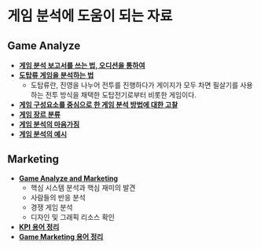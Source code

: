 # 게임 분석에 도움이 되는 자료

## Game Analyze
- [**게임 분석 보고서를 쓰는 법, 오디션을 통하여**](https://gameqa.tistory.com/55)
- [**도탑류 게임을 분석하는 법**](https://www.thisisgame.com/webzine/gameevent/nboard/227/?n=61823)
  - 도탑류란, 진영을 나누어 전투를 진행하다가 게이지가 모두 차면 필살기를 사용하는 전투 방식을 채택한 도탑전기로부터 비롯한 게임이다.
- [**게임 구성요소를 중심으로 한 게임 분석 방법에 대한 고찰**](https://www.koreascience.or.kr/article/JAKO201532434264009.pdf)
- [**게임 장르 분류**](http://blog.daum.net/jcodeno1best/9?category=868849)
- [**게임 분석의 마음가짐**](https://ppss.kr/archives/8668)
- [**게임 분석의 예시**](https://hiprock.tistory.com/169)

## Marketing
- [**Game Analyze and Marketing**](https://brunch.co.kr/@woozooin/112)
  - 핵심 시스템 분석과 핵심 재미의 발견
  - 사람들의 반응 분석
  - 경쟁 게임 분석
  - 디자인 및 그래픽 리소스 확인
- [**KPI 용어 정리**](http://blog.daum.net/jcodeno1best/10?category=868849)
- [**Game Marketing 용어 정리**](http://blog.daum.net/jcodeno1best/11?category=868849)
